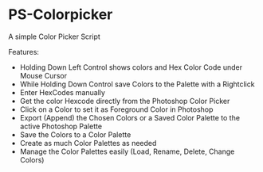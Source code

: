 # PS-Colorpicker


A simple Color Picker Script

Features:

- Holding Down Left Control shows colors and Hex Color Code under Mouse Cursor
- While Holding Down Control save Colors to the Palette with a Rightclick
- Enter HexCodes manually
- Get the color Hexcode directly from the Photoshop Color Picker
- Click on a Color to set it as Foreground Color in Photoshop
- Export (Append) the Chosen Colors or a Saved Color Palette to the active Photoshop Palette
- Save the Colors to a Color Palette
- Create as much Color Palettes as needed
- Manage the Color Palettes easily (Load, Rename, Delete, Change Colors)
